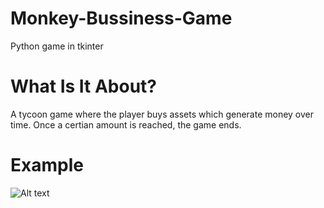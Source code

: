 # Monkey-Bussiness-Game
Python game in tkinter
# What Is It About?
A tycoon game where the player buys assets which generate money over time. Once a certian amount is reached, the game ends. 
# Example
![Alt text]("C:\Users\yello\Desktop\image.jpg" "Optional title")
